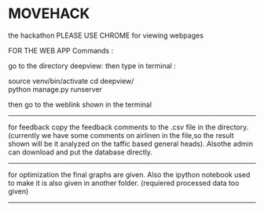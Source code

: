 # MOVEHACK
the hackathon
PLEASE USE CHROME for viewing webpages

FOR THE WEB APP
Commands :

go to the directory deepview:
then type in terminal :

source venv/bin/activate
cd deepview/   
python manage.py runserver

then go to the weblink shown in the terminal

__________________________________________________________

for feedback copy the feedback comments to the .csv file in the directory. (currently we have some comments on airlinen in the file,so the 
result shown will be it analyzed on the taffic based general heads). Alsothe admin can download and put the database directly.

__________________________________________________________

for optimization the final graphs are given. Also the ipython notebook  used to make it is also given in another folder.
(requiered processed data too given)

___________________________________________________________



